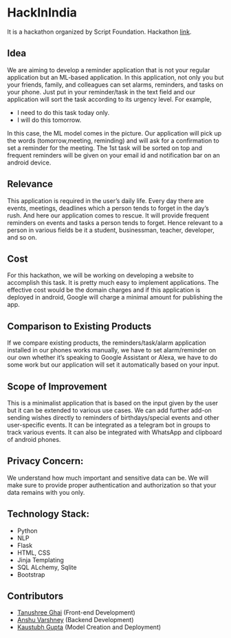 # HackInIndia
It is a hackathon organized by Script Foundation. Hackathon [link](https://www.hackinindia.com/).

## Idea
We are aiming to develop a reminder application that is not your regular application but an ML-based application. In this application, not only you but your friends, family, and colleagues can set alarms, reminders, and tasks on your phone. Just put in your reminder/task in the text field and our application will sort the task according to its urgency level. For example, 
- I need to do this task today only.
- I will do this tomorrow. 

In this case, the ML model comes in the picture. Our application will pick up the words (tomorrow,meeting, reminding) and will ask for a confirmation to set a reminder for the meeting. The 1st task will be sorted on top and frequent reminders will be given on your email id and notification bar on an android device.

## Relevance
This application is required in the user’s daily life. Every day there are events, meetings, deadlines which a person tends to forget in the day’s rush. And here our application comes to rescue. It will provide frequent reminders on events and tasks a person tends to forget. Hence relevant to a person in various fields be it a student, businessman, teacher, developer, and so on.

## Cost
For this hackathon, we will be working on developing a website to accomplish this task. It is pretty much easy to implement applications. The effective cost would be the domain charges and if this application is deployed in android, Google will charge a minimal amount for publishing the app.

## Comparison to Existing Products
If we compare existing products, the reminders/task/alarm application installed in our phones works manually, we have to set alarm/reminder on our own whether it’s speaking to Google Assistant or Alexa, we have to do some work but our application will set it automatically based on your input.

## Scope of Improvement 
This is a minimalist application that is based on the input given by the user but it can be extended to various use cases. We can add further add-on sending wishes directly to reminders of birthdays/special events and other user-specific events. It can be integrated as a telegram bot in groups to track various events. It can also be integrated with WhatsApp and clipboard of android phones.

## Privacy Concern:
We understand how much important and sensitive data can be. We will make sure to provide proper authentication and authorization so that your data remains with you only.

## Technology Stack:
- Python
- NLP
- Flask
- HTML, CSS
- Jinja Templating
- SQL ALchemy, Sqlite
- Bootstrap

## Contributors 
- [Tanushree Ghai](https://github.com/tanushree-ghai0201)  (Front-end Development)
- [Anshu Varshney](https://github.com/anshu026)  (Backend Development)
- [Kaustubh Gupta](https://github.com/kaustubhgupta)  (Model Creation and Deployment)

